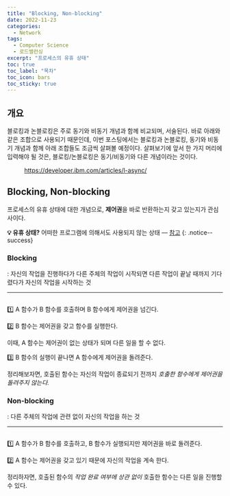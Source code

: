 ```yaml
---
title: "Blocking, Non-blocking"
date: 2022-11-23
categories:
  - Network
tags:
  - Computer Science
  - 로드밸런싱
excerpt: "프로세스의 유휴 상태"
toc: true
toc_label: "목차"
toc_icon: bars
toc_sticky: true
---
```


## 개요

블로킹과 논블로킹은 주로 동기와 비동기 개념과 함께 비교되며, 서술된다. 바로 아래와 같은 조합으로 사용되기 때문인데, 이번 포스팅에서는 블로킹과 논블로킹, 동기와 비동기 개념과 함께 아래 조합들도 조금씩 살펴볼 예정이다. 살펴보기에 앞서 한 가지 머리에 입력해야 될 것은, 블로킹/논블로킹은 동기/비동기와 다른 개념이라는 것이다.

<figure class="align-center">
  <img src="{{ site.url }}{{ site.baseurl }}/assets/images/cs/network/bnb-1.png" alt="">
  <figcaption><a href="https://developer.ibm.com/articles/l-async/">https://developer.ibm.com/articles/l-async/</a></figcaption>
</figure>

## Blocking, Non-blocking

프로세스의 유휴 상태에 대한 개념으로, **제어권**을 바로 반환하는지 갖고 있는지가 관심사이다.

**💡 유휴 상태?** 어떠한 프로그램에 의해서도 사용되지 않는 상태 — [참고](https://ko.wikipedia.org/wiki/%EC%9C%A0%ED%9C%B4_(CPU))
{: .notice--success}

### Blocking

: 자신의 작업을 진행하다가 다른 주체의 작업이 시작되면 다른 작업이 끝날 때까지 기다렸다가 자신의 작업을 시작하는 것

---

<figure class="align-center">
  <img src="{{ site.url }}{{ site.baseurl }}/assets/images/cs/network/bnb-2.png" alt="">
</figure>

1️⃣ A 함수가 B 함수를 호출하며 B 함수에게 제어권을 넘긴다.

2️⃣ B 함수는 제어권을 갖고 함수를 실행한다.

이때, A 함수는 제어권이 없는 상태가 되며 다른 일을 할 수 없다.

3️⃣ B 함수의 실행이 끝나면 A 함수에게 제어권을 돌려준다.

정리해보자면, 호출된 함수는 자신의 작업이 종료되기 전까지 *호출한 함수에게 제어권을 돌려주지 않는다.*

### Non-blocking

: 다른 주체의 작업에 관련 없이 자신의 작업을 하는 것

---

<figure class="align-center">
  <img src="{{ site.url }}{{ site.baseurl }}/assets/images/cs/network/bnb-3.png" alt="">
</figure>

1️⃣ A 함수가 B 함수를 호출하고, B 함수가 실행되지만 제어권을 바로 돌려준다.

2️⃣ A 함수는 제어권을 갖고 있기 때문에 자신의 작업을 계속 한다.

정리하자면, 호출된 함수의 *작업 완료 여부에 상관 없이* 호출한 함수는 다른 일을 진행할 수 있다.

